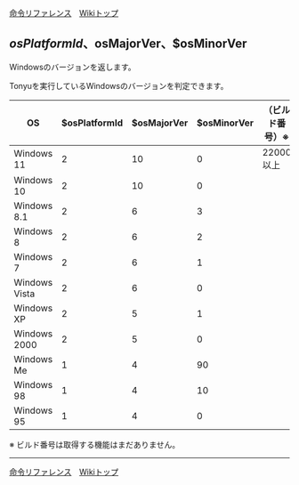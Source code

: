 
[命令リファレンス](./reference)&emsp;[Wikiトップ](./)

<title>命令リファレンス - $osPlatformId、$osMajorVer、$osMinorVer</title>

## $osPlatformId、$osMajorVer、$osMinorVer
Windowsのバージョンを返します。  

Tonyuを実行しているWindowsのバージョンを判定できます。

|OS|$osPlatformId|$osMajorVer|$osMinorVer|（ビルド番号）※|
|-|-|-|-|-|
|Windows 11|2|10|0|22000以上|
|Windows 10|2|10|0||
|Windows 8.1|2|6|3||
|Windows 8|2|6|2||
|Windows 7|2|6|1||
|Windows Vista|2|6|0||
|Windows XP|2|5|1||
|Windows 2000|2|5|0||
|Windows Me|1|4|90||
|Windows 98|1|4|10||
|Windows 95|1|4|0||

※ ビルド番号は取得する機能はまだありません。

***

[命令リファレンス](./reference)&emsp;[Wikiトップ](./)


